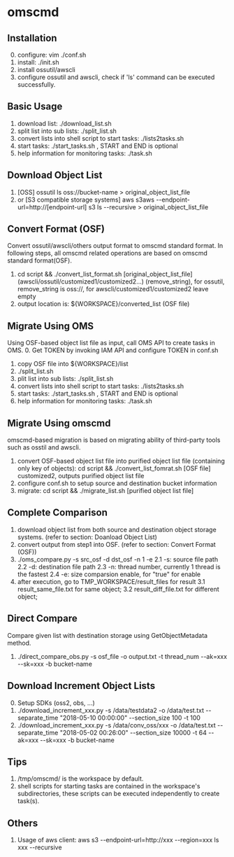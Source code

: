 # omscmd

## Installation
0. configure: vim ./conf.sh
1. install: ./init.sh
2. install ossutil/awscli
3. configure ossutil and awscli, check if 'ls' command can be executed successfully.

## Basic Usage
1. download list: ./download_list.sh
2. split list into sub lists: ./split_list.sh
3. convert lists into shell script to start tasks: ./lists2tasks.sh
4. start tasks: ./start_tasks.sh <START> <END>, START and END is optional
5. help information for monitoring tasks: ./task.sh 

## Download Object List
1. [OSS] ossutil ls oss://bucket-name > original_object_list_file
2. or [S3 compatible storage systems] aws s3aws --endpoint-url=http://[endpoint-url] s3 ls --recursive > original_object_list_file
  
## Convert Format (OSF)
Convert ossutil/awscli/others output format to omscmd standard format. In following steps, all omscmd related operations are based on omscmd standard format(OSF).
1. cd script && ./convert_list_format.sh [original_object_list_file] (awscli/ossutil/customized1/customized2...) (remove_string), for ossutil, remove_string is oss://, for awscli/customized1/customized2 leave empty
2. output location is: ${WORKSPACE}/converted_list (OSF file)

## Migrate Using OMS
Using OSF-based object list file as input, call OMS API to create tasks in OMS.
0. Get TOKEN by invoking IAM API and configure TOKEN in conf.sh
1. copy OSF file into ${WORKSPACE}/list
2. ./split_list.sh
3. plit list into sub lists: ./split_list.sh
3. convert lists into shell script to start tasks: ./lists2tasks.sh
4. start tasks: ./start_tasks.sh <START> <END>, START and END is optional
5. help information for monitoring tasks: ./task.sh 

## Migrate Using omscmd
omscmd-based migration is based on migrating ability of third-party tools such as osstil and awscli.
1. convert OSF-based object list file into purified object list file (containing only key of objects): cd script && ./convert_list_fomrat.sh [OSF file] customized2, outputs  purified object list file
2. configure conf.sh to setup source and destination bucket information
3. migrate: cd script && ./migrate_list.sh [purified object list file]

## Complete Comparison
1. download object list from both source and destination object storage systems. (refer to section: Doanload Object List)
2. convert output from step1 into OSF. (refer to section: Convert Format (OSF))
3. ./oms_compare.py -s src_osf -d dst_osf -n 1 -e
    2.1 -s: source file path
    2.2 -d: destination file path
    2.3 -n: thread number, currently 1 thread is the fastest
    2.4 -e: size comparsion enable, for "true" for enable
3. after execution, go to TMP_WORKSPACE/result_files for result
    3.1 result_same_file.txt for same object;
    3.2 result_diff_file.txt for different object;

## Direct Compare
Compare given list with destination storage using GetObjectMetadata method.
1. ./direct_compare_obs.py -s osf_file -o output.txt -t thread_num --ak=xxx --sk=xxx -b bucket-name

## Download Increment Object Lists
0. Setup SDKs (oss2, obs, ...)
1. ./download_increment_xxx.py -s /data/testdata2  -o /data/test.txt --separate_time "2018-05-10 00:00:00" --section_size 100 -t 100
2. ./download_increment_xxx.py -s /data/conv_oss/xxx -o /data/test.txt --separate_time "2018-05-02 00:26:00" --section_size 10000 -t 64 --ak=xxx --sk=xxx -b bucket-name

## Tips
1. /tmp/omscmd/ is the workspace by default.
2. shell scripts for starting tasks are contained in the workspace's subdirectories, these scripts can be executed independently to create task(s).

## Others
1. Usage of aws client: aws s3 --endpoint-url=http://xxx --region=xxx ls xxx --recursive
